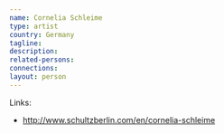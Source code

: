 ```yaml
---
name: Cornelia Schleime
type: artist
country: Germany
tagline:
description:
related-persons:
connections:
layout: person
---
```

Links:
* <http://www.schultzberlin.com/en/cornelia-schleime>
